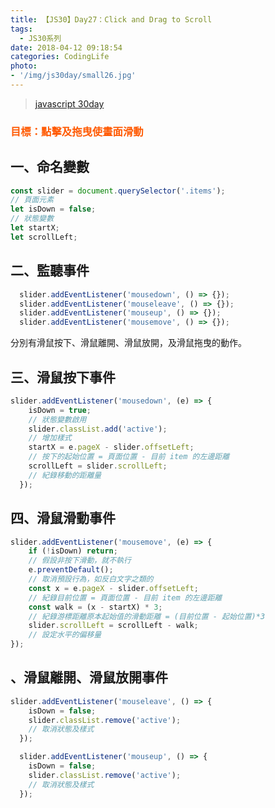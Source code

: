 ```yaml
---
title: 【JS30】Day27：Click and Drag to Scroll
tags:
  - JS30系列
date: 2018-04-12 09:18:54
categories: CodingLife
photo:
- '/img/js30day/small26.jpg'
---
```


> [javascript 30day](https://javascript30.com/)

<!-- more -->

### <span style="color:#ff5900">目標：點擊及拖曳使畫面滑動</span>

## 一、命名變數
```js
const slider = document.querySelector('.items');
// 頁面元素
let isDown = false;
// 狀態變數
let startX;
let scrollLeft;
```

## 二、監聽事件
```js
  slider.addEventListener('mousedown', () => {});
  slider.addEventListener('mouseleave', () => {});
  slider.addEventListener('mouseup', () => {});
  slider.addEventListener('mousemove', () => {});
```
分別有滑鼠按下、滑鼠離開、滑鼠放開，及滑鼠拖曳的動作。

## 三、滑鼠按下事件
```js
slider.addEventListener('mousedown', (e) => {
    isDown = true;
    // 狀態變數啟用
    slider.classList.add('active');
    // 增加樣式
    startX = e.pageX - slider.offsetLeft;
    // 按下的起始位置 = 頁面位置 - 目前 item 的左邊距離
    scrollLeft = slider.scrollLeft;
    // 紀錄移動的距離量
  });
```
## 四、滑鼠滑動事件
```js
slider.addEventListener('mousemove', (e) => {
    if (!isDown) return;
    // 假設非按下滑動，就不執行
    e.preventDefault();
    // 取消預設行為，如反白文字之類的
    const x = e.pageX - slider.offsetLeft;
    // 紀錄目前位置 = 頁面位置 - 目前 item 的左邊距離
    const walk = (x - startX) * 3;
    // 紀錄游標距離原本起始值的滑動距離 = (目前位置 - 起始位置)*3
    slider.scrollLeft = scrollLeft - walk;
    // 設定水平的偏移量
});
```
## 、滑鼠離開、滑鼠放開事件

```js
slider.addEventListener('mouseleave', () => {
    isDown = false;
    slider.classList.remove('active');
    // 取消狀態及樣式
  });

  slider.addEventListener('mouseup', () => {
    isDown = false;
    slider.classList.remove('active');
    // 取消狀態及樣式
  });
```